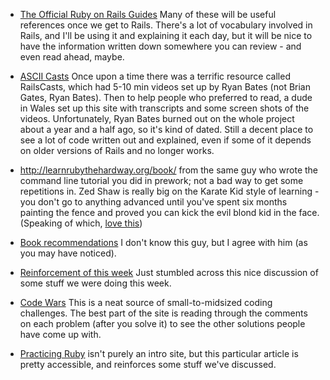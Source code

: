 * [The Official Ruby on Rails Guides](http://guides.rubyonrails.org/index.html) Many of these will be useful 
references once we get to Rails. There's a lot of vocabulary involved in Rails, and I'll be using it and explaining 
it each day, but it will be nice to have the information written down somewhere you can review - and even read ahead, 
maybe.

* [ASCII Casts](http://asciicasts.com/) Once upon a time there was a terrific resource called RailsCasts, which had 5-10 min videos set up by Ryan Bates (not Brian Gates, Ryan Bates). Then to help people who preferred to read, a dude in Wales set up this 
site with transcripts and some screen shots of the videos. Unfortunately, Ryan Bates burned out on the 
whole project about a year and a half ago, so it's kind of dated. Still a decent place to see a lot of
code written out and explained, even if some of it depends on older versions of Rails and no longer works.

* http://learnrubythehardway.org/book/ from the same guy who wrote the command line tutorial you did in prework; not
a bad way to get some repetitions in. Zed Shaw is really big on the Karate Kid style of learning - you don't go to 
anything advanced until you've spent six months painting the fence and proved you can kick the evil blond kid in the
face. (Speaking of which, [love this](https://www.youtube.com/watch?v=r3iYmgDJ4FE))

* [Book recommendations](http://www.justinweiss.com/blog/2014/09/22/can-you-learn-rails-before-learning-ruby/)
I don't know this guy, but I agree with him (as you may have noticed).

* [Reinforcement of this week](http://matthewcarriere.com/2008/06/23/using-select-reject-collect-inject-and-detect/)
Just stumbled across this nice discussion of some stuff we were doing this week.

* [Code Wars](http://codewars.com) This is a neat source of small-to-midsized coding challenges. 
The best part of the site is reading through the comments on each problem (after you solve it) 
to see the other solutions people have come up with.

* [Practicing Ruby](https://practicingruby.com/articles/growing-a-stable-codebase) isn't purely an intro site, but this particular article is pretty accessible, and reinforces some stuff we've discussed.
